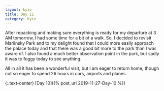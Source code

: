 ```yaml
---
layout: kyiv
title: Day 11
category: Kyiv
---
```


After repacking and making sure everything is ready for my departure at 3 AM tomorrow, I had some time for a bit of a walk. So, I decided to revisit Mariinsky Park and to my delight found that I could more easily approach the palace today and that there was a good bit more to the park than I was aware of. I also found a much better observation point in the park, but sadly it was to foggy today to see anything.

All in all it has been a wonderful visit, but I am eager to return home, though not so eager to spend 26 hours in cars, airports and planes.

{:.text-center}
[Day 10]({% post_url 2019-11-27-Day-10 %})